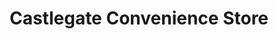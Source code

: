---
title: "Castlegate Convenience Store"
url: /banff/castlegate-convenience-store/
shop: convenience
---